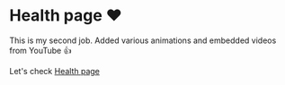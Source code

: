 # Health page ❤️

This is my second job. Added various animations and embedded videos from YouTube 👍

Let's check [Health page](https://leosondi.github.io/health-page/)
